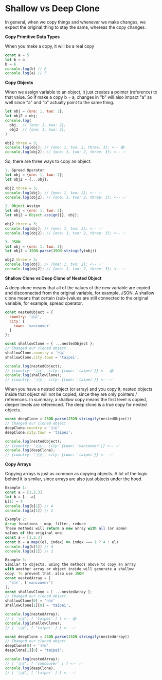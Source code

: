 # Shallow vs Deep Clone

In general, when we copy things and whenever we make changes, we expect the original thing to stay the same, whereas the copy changes.

**Copy Primitive Data Types**

When you make a copy, it will be a real copy

```javascript
const a = 5
let b = a
b = 6
console.log(b) // 6
console.log(a) // 5
```

**Copy Objects**

When we assign variable to an object, it just creates a pointer \(reference\) to that value. So if make a copy b = a, changes in "b" will also impact "a" as well since "a" and "b" actually point to the same thing.

```javascript
let obj = {one: 1, two: 2};
let obj2 = obj;
console.log(
  obj,  // {one: 1, two: 2};
  obj2  // {one: 1, two: 2};
)

obj2.three = 3;
console.log(obj); // {one: 1, two: 2, three: 3}; <-- 😱
console.log(obj2); // {one: 1, two: 2, three: 3}; <-- ✅
```

So, there are three ways to copy an object:

```javascript
1. Spread Operator
let obj = {one: 1, two: 2};
let obj2 = {...obj};

obj2.three = 3;
console.log(obj); // {one: 1, two: 2}; <-- ✅
console.log(obj2); // {one: 1, two: 2, three: 3}; <-- ✅

2. Object Assign
let obj = {one: 1, two: 2};
let obj2 = Object.assign({}, obj);

obj2.three = 3;
console.log(obj); // {one: 1, two: 2}; <-- ✅
console.log(obj2); // {one: 1, two: 2, three: 3}; <-- ✅

3. JSON
let obj = {one: 1, two: 2};
let obj2 = JSON.parse(JSON.stringify(obj))

obj2.three = 3;
console.log(obj); // {one: 1, two: 2}; <-- ✅
console.log(obj2); // {one: 1, two: 2, three: 3}; <-- ✅
```

**Shallow Clone vs Deep Clone of Nested Object**

A deep clone means that all of the values of the new variable are copied and disconnected from the original variable, for example, JSON. A shallow clone means that certain \(sub-\)values are still connected to the original variable, for example, spread operator.

```javascript
const nestedObject = {
  country: '🇨🇦',
  city: {
    town: 'vancouver'
  }
};

const shallowClone = { ...nestedObject };
// Changed our cloned object
shallowClone.country = '🇹🇼'
shallowClone.city.town = 'taipei';

console.log(nestedObject); 
// {country: '🇨🇦', city: {town: 'taipei'}} <-- 😱
console.log(shallowClone);
// {country: '🇹🇼', city: {town: 'taipei'}} <-- ✅
```

When you have a nested object \(or array\) and you copy it, nested objects inside that object will not be copied, since they are only pointers / references. In summary, a shallow copy means the first level is copied, deeper levels are referenced. The deep clone is a true copy for nested objects.

```javascript
const deepClone = JSON.parse(JSON.stringify(nestedObject))
// Changed our cloned object
deepClone.country = '🇹🇼'
deepClone.city.town = 'taipei';

console.log(nestedObject);
// {country: '🇨🇦', city: {town: 'vancouver'}} <-- ✅
console.log(deepClone);
// {country: '🇹🇼', city: {town: 'taipei'}} <-- ✅
```

**Copy Arrays**

Copying arrays is just as common as copying objects. A lot of the logic behind it is similar, since arrays are also just objects under the hood.

```javascript
Example 1:
const a = [1,2,3]
let b = [...a]
b[1] = 4
console.log(b[1]) // 4
console.log(a[1]) // 2

Example 2:
Array functions — map, filter, reduce
These methods will return a new array with all (or some) 
values of the original one.
const a = [1,2,3]
const b = a.map((el, index) => index === 1 ? 4 : el)
console.log(b[1]) // 4
console.log(a[1]) // 2

Example 3: 
Similar to objects, using the methods above to copy an array 
with another array or object inside will generate a shallow 
copy. To prevent that, also use JSON
const nestedArray = [
  '🇨🇦', ['vancouver']
];
const shallowClone = [ ...nestedArray ];
// Changed our cloned object
shallowClone[0] = '🇹🇼'
shallowClone[1][0] = 'taipei';

console.log(nestedArray);
// [ '🇨🇦', [ 'taipei' ] ] <-- 😱
console.log(shallowClone);
// [ '🇹🇼', [ 'taipei' ] ] <-- ✅

const deepClone = JSON.parse(JSON.stringify(nestedArray))
// Changed our cloned object
deepClone[0] = '🇹🇼'
deepClone[1][0] = 'taipei';

console.log(nestedArray);
// [ '🇨🇦', [ 'vancouver' ] ] <-- ✅
console.log(deepClone);
// [ '🇹🇼', [ 'taipei' ] ] <-- ✅
```

